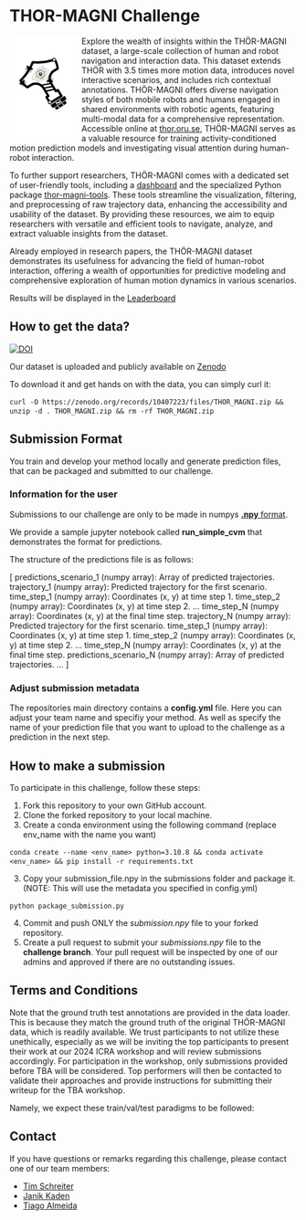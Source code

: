 # THOR-MAGNI Challenge 

<img src="assets/Logo.svg" align="left" width=25% height=25%>

Explore the wealth of insights within the THÖR-MAGNI dataset, a large-scale collection of human and robot navigation and interaction data. This dataset extends THÖR with 3.5 times more motion data, introduces novel interactive scenarios, and includes rich contextual annotations. THÖR-MAGNI offers diverse navigation styles of both mobile robots and humans engaged in shared environments with robotic agents, featuring multi-modal data for a comprehensive representation. Accessible online at [thor.oru.se](http://thor.oru.se/), THÖR-MAGNI serves as a valuable resource for training activity-conditioned motion prediction models and investigating visual attention during human-robot interaction.

To further support researchers, THÖR-MAGNI comes with a dedicated set of user-friendly tools, including a [dashboard](https://magni-dash.streamlit.app) and the specialized Python package [thor-magni-tools](https://github.com/tmralmeida/thor-magni-tools). These tools streamline the visualization, filtering, and preprocessing of raw trajectory data, enhancing the accessibility and usability of the dataset. By providing these resources, we aim to equip researchers with versatile and efficient tools to navigate, analyze, and extract valuable insights from the dataset.

Already employed in research papers, the THÖR-MAGNI dataset demonstrates its usefulness for advancing the field of human-robot interaction, offering a wealth of opportunities for predictive modeling and comprehensive exploration of human motion dynamics in various scenarios.

Results will be displayed in the [Leaderboard](https://schrtim.github.io/lhmp-thor-magni-challenge/leaderboard/leaderboard.html)

## How to get the data?

[![DOI](https://zenodo.org/badge/DOI/10.5281/zenodo.10407222.svg)](https://zenodo.org/doi/10.5281/zenodo.10407222)

Our dataset is uploaded and publicly available on [Zenodo](https://zenodo.org/doi/10.5281/zenodo.10407222)

To download it and get hands on with the data, you can simply curl it:
```
curl -O https://zenodo.org/records/10407223/files/THOR_MAGNI.zip && unzip -d . THOR_MAGNI.zip && rm -rf THOR_MAGNI.zip
```

## Submission Format

You train and develop your method locally and generate prediction files, that can be packaged and submitted to our challenge.

### Information for the user

Submissions to our challenge are only to be made in numpys [**.npy** format](https://numpy.org/devdocs/reference/generated/numpy.lib.format.html).

We provide a sample jupyter notebook called **run_simple_cvm** that demonstrates the format for predictions.

The structure of the predictions file is as follows:

[
predictions_scenario_1 (numpy array): Array of predicted trajectories.
    trajectory_1 (numpy array): Predicted trajectory for the first scenario.
        time_step_1 (numpy array): Coordinates (x, y) at time step 1.
        time_step_2 (numpy array): Coordinates (x, y) at time step 2.
        ...
        time_step_N (numpy array): Coordinates (x, y) at the final time step.
    trajectory_N (numpy array): Predicted trajectory for the first scenario.
        time_step_1 (numpy array): Coordinates (x, y) at time step 1.
        time_step_2 (numpy array): Coordinates (x, y) at time step 2.
        ...
        time_step_N (numpy array): Coordinates (x, y) at the final time step.
predictions_scenario_N (numpy array): Array of predicted trajectories.
        ...
]

### Adjust submission metadata

The repositories main directory contains a **config.yml** file.
Here you can adjust your team name and specifiy your method.
As well as specify the name of your prediction file that you want to upload to the challenge as a prediction in the next step.

## How to make a submission

To participate in this challenge, follow these steps:

1. Fork this repository to your own GitHub account.
2. Clone the forked repository to your local machine.
3. Create a conda environment using the following command (replace env_name with the name you want)
```
conda create --name <env_name> python=3.10.8 && conda activate <env_name> && pip install -r requirements.txt
```

3. Copy your submission_file.npy in the submissions folder and package it. 
(NOTE: This will use the metadata you specified in config.yml)

```
python package_submission.py
```

4. Commit and push ONLY the *submission.npy* file to your forked repository.
5. Create a pull request to submit your *submissions.npy* file to the **challenge branch**. Your pull request will be inspected by one of our admins and approved if there are no outstanding issues.

## Terms and Conditions

Note that the ground truth test annotations are provided in the data loader. This is because they match the ground truth of the original THÖR-MAGNI data, which is readily available. We trust participants to not utilize these unethically, especially as we will be inviting the top participants to present their work at our 2024 ICRA workshop and will review submissions accordingly. For participation in the workshop, only submissions provided before TBA will be considered. Top performers will then be contacted to validate their approaches and provide instructions for submitting their writeup for the TBA workshop.

Namely, we expect these train/val/test paradigms to be followed:

## Contact

If you have questions or remarks regarding this challenge, please contact one of our team members:
- [Tim Schreiter](github.com/schrtim)
- [Janik Kaden](github.com/janikkaden)
- [Tiago Almeida](github.com/tmralmeida)